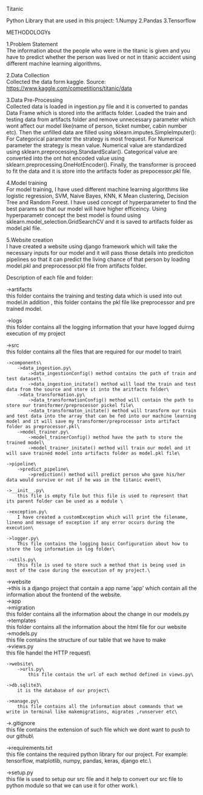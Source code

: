 Titanic 

Python Library that are used in this project:
1.Numpy
2.Pandas
3.Tensorflow

METHODOLOGYs

1.Problem Statement\
The information about the people who were in the titanic is given and you have to predict whether the person was lived or not in titanic accident using different machine learning algorithms.

2.Data Collection\
Collected the data form kaggle. 
Source: https://www.kaggle.com/competitions/titanic/data

3.Data Pre-Processing\
Collected data is loaded in ingestion.py file and it is converted to pandas Data Frame which is stored into the aritfacts folder.
Loaded the train and testing data from artifacts folder and remove unnecessary parameter which wont affect our model like(name of person, ticket number, cabin number etc).
Then the unfilled data are filled using sklearn.imputes.SimpleImputer():
For Categorical parameter the strategy is most frequest.
For Numerical parameter the strategy is mean value.
Numerical value are standardized using sklearn.preprocessing.StandardScalar().
Categorical value are converted into the ont hot encoded value using sklearn.preprocessing.OneHotEncoder().
Finally, the transformer is proceed to fit the data and it is store into the artifacts foder as prepocessor.pkl file.

4.Model training\
For model training, I have used different machine learning algorithms like logistic regression, SVM, Naive Bayes, KNN, K Mean clustering, Decision Tree and Random Forest.
I have used concept of hyperparameter to find the best params so that our model will have higher efficeincy.
Using hyperparametr concept the best model is found using sklearn.model_selection.GridSearchCV and it is saved to artifacts folder as model.pkl file.

5.Website creation\
I have created a website using django framework which will take the necessary inputs for our model and it will pass those details into prediciton pipelines so that it can predict the living chance of that person by loading model.pkl and preprocessor.pkl file from artifacts folder.

Description of each file and folder:

->artifacts\
this folder contains the training and testing data which is used into out model.In addition , this folder contains the pkl file like preprocessor and pre trained model.

->logs\
this folder contains all the logging information that your have logged duirng execution of my project

->src\
    this folder contains all the files that are required for our model to train\

    ->components\
        ->data_ingestion.py\
            ->data_ingestionConfig() method contains the path of train and test dataset\
            ->data_ingestion_initate() method will load the train and test data from the source and store it into the aritfacts folder\
        ->data_transformation.py\
            ->data_transformationConfig() method will contain the path to store our transformer/preprocessor pickel file\
            ->data_transformaton_initate() method will transform our train and test data into the array that can be fed into our machine learning model and it will save my transformer/preprocessor into artifact folder as preprocessor.pkl\
        ->model_trainer.py\
            ->model_trainerConfig() method have the path to store the trained model\
            ->model_trainer_initate() method will train our model and it will save trained model into artifacts folder as model.pkl file\

    ->pipeline\
        ->predict_pipeline\
            ->prediction() method will predict person who gave his/her data would survive or not if he was in the titanic event\

    ->__init__.py\
        this file is empty file but this file is used to represent that its parent folder can be used as a module \

    ->exception.py\
        I have created a customException which will print the filename, lineno and message of exception if any error occurs during the execution\

    ->logger.py\
        This file contains the logging basic Configuration about how to store the log information in log folder\

    ->utils.py\
        this file is used to store such a method that is being used in most of the case during the execution of my project.\


->website\
    ->this is a django project that contain a app name 'app' which contain all the information about the frontend of the website.\
    ->app\
        ->migration\
            this folder contains all the information about the change in our models.py \
        ->templates\
            this folder contains all the information about the html file for our website\
        ->models.py\
            this file contains the structure of our table that we have to make\
        ->views.py\
            this file handel the HTTP request\

    ->website\
        ->urls.py\
            this file contain the url of each method defined in views.py\

    ->db.sqlite3\
        it is the database of our project\
        
    ->manage.py\
        this file contains all the information about commands that we write in terminal like makemigrations, migrates ,runserver etc\

->.gitignore\
this file contains the extension of such file which we dont want to push to our github\

->requirements.txt\
this file contains the required python library for our project.
For example: tensorflow, matplotlib, numpy, pandas, keras, django etc.\


->setup.py\
this file is used to setup our src file and it help to convert our src file to python module so that we can use it for other work.\

